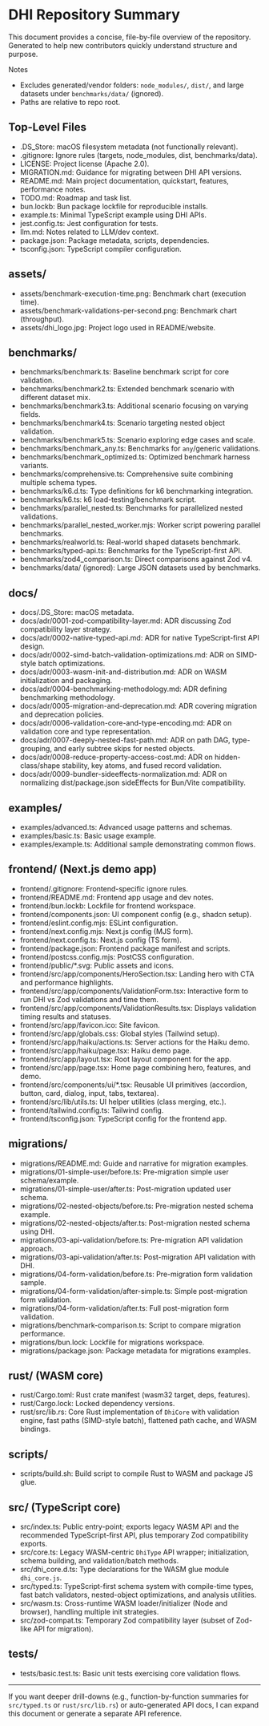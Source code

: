 # DHI Repository Summary

This document provides a concise, file-by-file overview of the repository. Generated to help new contributors quickly understand structure and purpose.

Notes
- Excludes generated/vendor folders: `node_modules/`, `dist/`, and large datasets under `benchmarks/data/` (ignored).
- Paths are relative to repo root.

## Top-Level Files
- .DS_Store: macOS filesystem metadata (not functionally relevant).
- .gitignore: Ignore rules (targets, node_modules, dist, benchmarks/data).
- LICENSE: Project license (Apache 2.0).
- MIGRATION.md: Guidance for migrating between DHI API versions.
- README.md: Main project documentation, quickstart, features, performance notes.
- TODO.md: Roadmap and task list.
- bun.lockb: Bun package lockfile for reproducible installs.
- example.ts: Minimal TypeScript example using DHI APIs.
- jest.config.ts: Jest configuration for tests.
- llm.md: Notes related to LLM/dev context.
- package.json: Package metadata, scripts, dependencies.
- tsconfig.json: TypeScript compiler configuration.

## assets/
- assets/benchmark-execution-time.png: Benchmark chart (execution time).
- assets/benchmark-validations-per-second.png: Benchmark chart (throughput).
- assets/dhi_logo.jpg: Project logo used in README/website.

## benchmarks/
- benchmarks/benchmark.ts: Baseline benchmark script for core validation.
- benchmarks/benchmark2.ts: Extended benchmark scenario with different dataset mix.
- benchmarks/benchmark3.ts: Additional scenario focusing on varying fields.
- benchmarks/benchmark4.ts: Scenario targeting nested object validation.
- benchmarks/benchmark5.ts: Scenario exploring edge cases and scale.
- benchmarks/benchmark_any.ts: Benchmarks for `any`/generic validations.
- benchmarks/benchmark_optimized.ts: Optimized benchmark harness variants.
- benchmarks/comprehensive.ts: Comprehensive suite combining multiple schema types.
- benchmarks/k6.d.ts: Type definitions for k6 benchmarking integration.
- benchmarks/k6.ts: k6 load-testing/benchmark script.
- benchmarks/parallel_nested.ts: Benchmarks for parallelized nested validations.
- benchmarks/parallel_nested_worker.mjs: Worker script powering parallel benchmarks.
- benchmarks/realworld.ts: Real-world shaped datasets benchmark.
- benchmarks/typed-api.ts: Benchmarks for the TypeScript-first API.
- benchmarks/zod4_comparison.ts: Direct comparisons against Zod v4.
- benchmarks/data/ (ignored): Large JSON datasets used by benchmarks.

## docs/
- docs/.DS_Store: macOS metadata.
- docs/adr/0001-zod-compatibility-layer.md: ADR discussing Zod compatibility layer strategy.
- docs/adr/0002-native-typed-api.md: ADR for native TypeScript-first API design.
- docs/adr/0002-simd-batch-validation-optimizations.md: ADR on SIMD-style batch optimizations.
- docs/adr/0003-wasm-init-and-distribution.md: ADR on WASM initialization and packaging.
- docs/adr/0004-benchmarking-methodology.md: ADR defining benchmarking methodology.
- docs/adr/0005-migration-and-deprecation.md: ADR covering migration and deprecation policies.
- docs/adr/0006-validation-core-and-type-encoding.md: ADR on validation core and type representation.
- docs/adr/0007-deeply-nested-fast-path.md: ADR on path DAG, type-grouping, and early subtree skips for nested objects.
- docs/adr/0008-reduce-property-access-cost.md: ADR on hidden-class/shape stability, key atoms, and fused record validation.
- docs/adr/0009-bundler-sideeffects-normalization.md: ADR on normalizing dist/package.json sideEffects for Bun/Vite compatibility.

## examples/
- examples/advanced.ts: Advanced usage patterns and schemas.
- examples/basic.ts: Basic usage example.
- examples/example.ts: Additional sample demonstrating common flows.

## frontend/ (Next.js demo app)
- frontend/.gitignore: Frontend-specific ignore rules.
- frontend/README.md: Frontend app usage and dev notes.
- frontend/bun.lockb: Lockfile for frontend workspace.
- frontend/components.json: UI component config (e.g., shadcn setup).
- frontend/eslint.config.mjs: ESLint configuration.
- frontend/next.config.mjs: Next.js config (MJS form).
- frontend/next.config.ts: Next.js config (TS form).
- frontend/package.json: Frontend package manifest and scripts.
- frontend/postcss.config.mjs: PostCSS configuration.
- frontend/public/*.svg: Public assets and icons.
- frontend/src/app/components/HeroSection.tsx: Landing hero with CTA and performance highlights.
- frontend/src/app/components/ValidationForm.tsx: Interactive form to run DHI vs Zod validations and time them.
- frontend/src/app/components/ValidationResults.tsx: Displays validation timing results and statuses.
- frontend/src/app/favicon.ico: Site favicon.
- frontend/src/app/globals.css: Global styles (Tailwind setup).
- frontend/src/app/haiku/actions.ts: Server actions for the Haiku demo.
- frontend/src/app/haiku/page.tsx: Haiku demo page.
- frontend/src/app/layout.tsx: Root layout component for the app.
- frontend/src/app/page.tsx: Home page combining hero, features, and demo.
- frontend/src/components/ui/*.tsx: Reusable UI primitives (accordion, button, card, dialog, input, tabs, textarea).
- frontend/src/lib/utils.ts: UI helper utilities (class merging, etc.).
- frontend/tailwind.config.ts: Tailwind config.
- frontend/tsconfig.json: TypeScript config for the frontend app.

## migrations/
- migrations/README.md: Guide and narrative for migration examples.
- migrations/01-simple-user/before.ts: Pre-migration simple user schema/example.
- migrations/01-simple-user/after.ts: Post-migration updated user schema.
- migrations/02-nested-objects/before.ts: Pre-migration nested schema example.
- migrations/02-nested-objects/after.ts: Post-migration nested schema using DHI.
- migrations/03-api-validation/before.ts: Pre-migration API validation approach.
- migrations/03-api-validation/after.ts: Post-migration API validation with DHI.
- migrations/04-form-validation/before.ts: Pre-migration form validation sample.
- migrations/04-form-validation/after-simple.ts: Simple post-migration form validation.
- migrations/04-form-validation/after.ts: Full post-migration form validation.
- migrations/benchmark-comparison.ts: Script to compare migration performance.
- migrations/bun.lock: Lockfile for migrations workspace.
- migrations/package.json: Package metadata for migrations examples.

## rust/ (WASM core)
- rust/Cargo.toml: Rust crate manifest (wasm32 target, deps, features).
- rust/Cargo.lock: Locked dependency versions.
- rust/src/lib.rs: Core Rust implementation of `DhiCore` with validation engine, fast paths (SIMD-style batch), flattened path cache, and WASM bindings.

## scripts/
- scripts/build.sh: Build script to compile Rust to WASM and package JS glue.

## src/ (TypeScript core)
- src/index.ts: Public entry-point; exports legacy WASM API and the recommended TypeScript-first API, plus temporary Zod compatibility exports.
- src/core.ts: Legacy WASM-centric `DhiType` API wrapper; initialization, schema building, and validation/batch methods.
- src/dhi_core.d.ts: Type declarations for the WASM glue module `dhi_core.js`.
- src/typed.ts: TypeScript-first schema system with compile-time types, fast batch validators, nested-object optimizations, and analysis utilities.
- src/wasm.ts: Cross-runtime WASM loader/initializer (Node and browser), handling multiple init strategies.
- src/zod-compat.ts: Temporary Zod compatibility layer (subset of Zod-like API for migration).

## tests/
- tests/basic.test.ts: Basic unit tests exercising core validation flows.

---

If you want deeper drill-downs (e.g., function-by-function summaries for `src/typed.ts` or `rust/src/lib.rs`) or auto-generated API docs, I can expand this document or generate a separate API reference.
